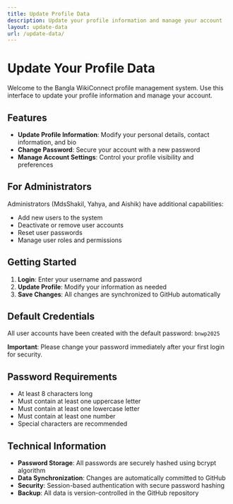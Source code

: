 ```yaml
---
title: Update Profile Data
description: Update your profile information and manage your account
layout: update-data
url: /update-data/
---
```


# Update Your Profile Data

Welcome to the Bangla WikiConnect profile management system. Use this interface to update your profile information and manage your account.

## Features

- **Update Profile Information**: Modify your personal details, contact information, and bio
- **Change Password**: Secure your account with a new password
- **Manage Account Settings**: Control your profile visibility and preferences

## For Administrators

Administrators (MdsShakil, Yahya, and Aishik) have additional capabilities:
- Add new users to the system
- Deactivate or remove user accounts
- Reset user passwords
- Manage user roles and permissions

## Getting Started

1. **Login**: Enter your username and password
2. **Update Profile**: Modify your information as needed
3. **Save Changes**: All changes are synchronized to GitHub automatically

## Default Credentials

All user accounts have been created with the default password: `bnwp2025`

**Important**: Please change your password immediately after your first login for security.

## Password Requirements

- At least 8 characters long
- Must contain at least one uppercase letter
- Must contain at least one lowercase letter  
- Must contain at least one number
- Special characters are recommended

## Technical Information

- **Password Storage**: All passwords are securely hashed using bcrypt algorithm
- **Data Synchronization**: Changes are automatically committed to GitHub
- **Security**: Session-based authentication with secure password hashing
- **Backup**: All data is version-controlled in the GitHub repository